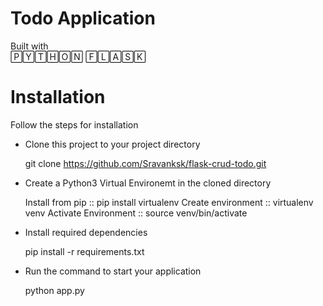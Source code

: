# Todo Application
Built with  
🄿🅈🅃🄷🄾🄽 🄵🄻🄰🅂🄺

# Installation

Follow the steps for installation

* Clone this project to your project directory 

   git clone https://github.com/Sravanksk/flask-crud-todo.git
   
* Create a Python3 Virtual Environemt in the cloned directory 

   Install from pip ::        pip install virtualenv
   Create environment ::      virtualenv venv
   Activate Environment ::    source venv/bin/activate 

* Install required dependencies
   
   pip install -r requirements.txt
   
* Run the command to start your application 

   python app.py

         

